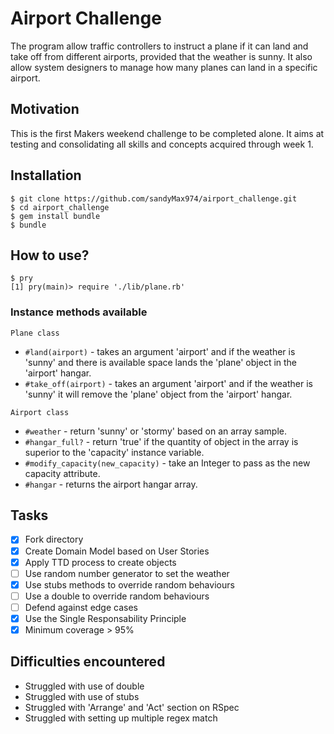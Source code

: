 # Airport Challenge
The program allow traffic controllers to instruct a plane if it can land and take off from different airports, provided that the weather is sunny. It also allow system designers to manage how many planes can land in a specific airport.

## Motivation
This is the first Makers weekend challenge to be completed alone.
It aims at testing and consolidating all skills and concepts acquired through week 1.

## Installation
```
$ git clone https://github.com/sandyMax974/airport_challenge.git
$ cd airport_challenge
$ gem install bundle
$ bundle
```

## How to use?
```
$ pry
[1] pry(main)> require './lib/plane.rb'
```
### Instance methods available
`Plane class`
* `#land(airport)` - takes an argument 'airport' and if the weather is 'sunny' and there is available space lands the 'plane' object in the 'airport' hangar.  
* `#take_off(airport)` - takes an argument 'airport' and if the weather is 'sunny' it will remove the 'plane' object from the 'airport' hangar.  


`Airport class`
* `#weather` - return 'sunny' or 'stormy' based on an array sample.
* `#hangar_full?` - return 'true' if the quantity of object in the array is superior to the 'capacity' instance variable.
* `#modify_capacity(new_capacity)` - take an Integer to pass as the new capacity attribute.
* `#hangar` - returns the airport hangar array.

## Tasks
- [x] Fork directory
- [x] Create Domain Model based on User Stories
- [x] Apply TTD process to create objects
- [ ] Use random number generator to set the weather
- [x] Use stubs methods to override random behaviours
- [ ] Use a double to override random behaviours
- [ ] Defend against edge cases
- [x] Use the Single Responsability Principle
- [x] Minimum coverage > 95%

## Difficulties encountered
- Struggled with use of double
- Struggled with use of stubs
- Struggled with 'Arrange' and 'Act' section on RSpec
- Struggled with setting up multiple regex match

